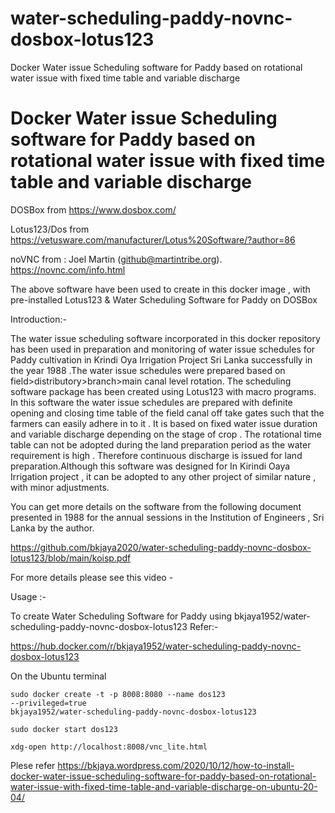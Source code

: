 # water-scheduling-paddy-novnc-dosbox-lotus123
Docker Water issue Scheduling software for Paddy based on rotational water issue with fixed time table  and variable discharge 

# Docker Water issue Scheduling software for Paddy based on rotational water issue with fixed time table  and variable discharge 

DOSBox from https://www.dosbox.com/

Lotus123/Dos from https://vetusware.com/manufacturer/Lotus%20Software/?author=86

noVNC  from : Joel Martin (github@martintribe.org).  https://novnc.com/info.html 
 
The above software have been used to create in this  docker image , with pre-installed  Lotus123 & Water Scheduling Software for Paddy on DOSBox 




Introduction:-

The water issue scheduling software incorporated in this docker repository has been  used in preparation and monitoring of  water issue schedules for Paddy cultivation in Krindi Oya Irrigation Project Sri Lanka successfully in the year 1988 .The water issue schedules were prepared  based on field>distributory>branch>main canal level rotation. The scheduling software package has been created using Lotus123 with macro programs. In this software the water issue schedules are prepared with definite opening and closing time table of the field canal off take gates  such that the farmers can easily adhere in to it . It is based on fixed water issue duration and variable discharge depending on the stage of crop . The rotational time table can not be adopted during the land preparation period as the water requirement is high . Therefore continuous discharge is issued for land preparation.Although this software was designed for In Kirindi Oaya Irrigation project , it can be adopted to any other project of  similar nature , with minor adjustments. 

You can get more details on the software from the following document presented in 1988 for  the annual sessions in the Institution of Engineers , Sri Lanka by the author.

https://github.com/bkjaya2020/water-scheduling-paddy-novnc-dosbox-lotus123/blob/main/koisp.pdf


For more details please see this video - 


Usage :-
 

To create Water Scheduling Software for Paddy  using bkjaya1952/water-scheduling-paddy-novnc-dosbox-lotus123
Refer:- 

https://hub.docker.com/r/bkjaya1952/water-scheduling-paddy-novnc-dosbox-lotus123

On the Ubuntu terminal

<code>sudo docker create -t -p 8008:8080 --name dos123 --privileged=true bkjaya1952/water-scheduling-paddy-novnc-dosbox-lotus123</code>

<code>sudo docker start dos123</code>

<code>xdg-open http://localhost:8008/vnc_lite.html</code>

Plese refer https://bkjaya.wordpress.com/2020/10/12/how-to-install-docker-water-issue-scheduling-software-for-paddy-based-on-rotational-water-issue-with-fixed-time-table-and-variable-discharge-on-ubuntu-20-04/

